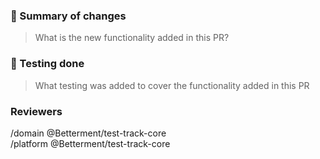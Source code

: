 ### 📰 Summary of changes
<!-- Feel free to delete this section if it doesn't apply -->
> What is the new functionality added in this PR?

### 🧪 Testing done
<!-- Feel free to delete this section if it doesn't apply -->
> What testing was added to cover the functionality added in this PR

### Reviewers
<!-- This is used by us to signal to the correct people that your PR needs review -->
/domain @Betterment/test-track-core  
/platform @Betterment/test-track-core
